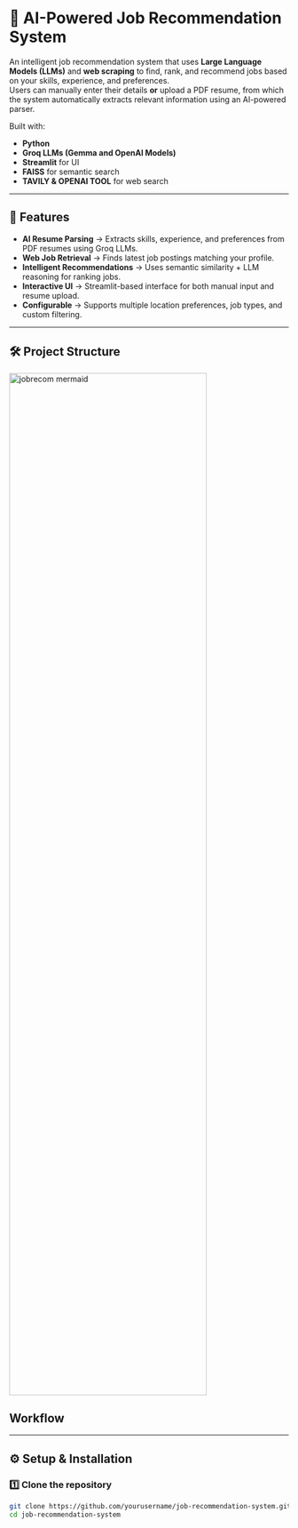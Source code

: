 # 💼 AI-Powered Job Recommendation System

An intelligent job recommendation system that uses **Large Language Models (LLMs)** and **web scraping** to find, rank, and recommend jobs based on your skills, experience, and preferences.  
Users can manually enter their details **or** upload a PDF resume, from which the system automatically extracts relevant information using an AI-powered parser.

Built with:
- **Python**
- **Groq LLMs (Gemma and OpenAI Models)**
- **Streamlit** for UI
- **FAISS** for semantic search
- **TAVILY & OPENAI TOOL** for web search 
---

## 🚀 Features

- **AI Resume Parsing** → Extracts skills, experience, and preferences from PDF resumes using Groq LLMs.
- **Web Job Retrieval** → Finds latest job postings matching your profile.
- **Intelligent Recommendations** → Uses semantic similarity + LLM reasoning for ranking jobs.
- **Interactive UI** → Streamlit-based interface for both manual input and resume upload.
- **Configurable** → Supports multiple location preferences, job types, and custom filtering.

---

## 🛠️ Project Structure

<img width="356" height="1840" alt="jobrecom mermaid" src="https://github.com/user-attachments/assets/5c2476b8-f73d-4f61-8789-c735f3594c07" />


## Workflow

---

## ⚙️ Setup & Installation

### 1️⃣ Clone the repository
```bash
git clone https://github.com/yourusername/job-recommendation-system.git
cd job-recommendation-system
```
